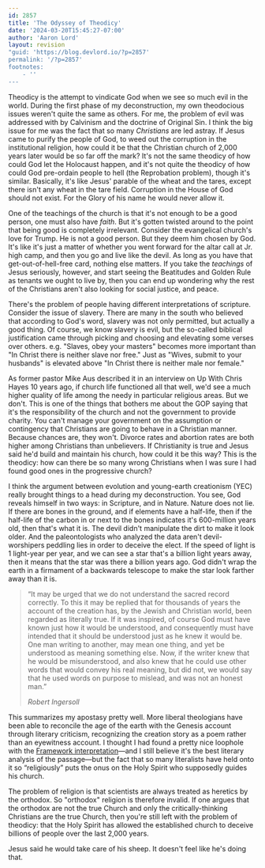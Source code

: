 ```yaml
---
id: 2857
title: 'The Odyssey of Theodicy'
date: '2024-03-20T15:45:27-07:00'
author: 'Aaron Lord'
layout: revision
"guid: 'https://blog.devlord.io/?p=2857'
permalink: '/?p=2857'
footnotes:
    - ''
---
```


<!-- wp:paragraph -->
<p>Theodicy is the attempt to vindicate God when we see so much evil in the world. During the first phase of my deconstruction, my own theodocious issues weren't quite the same as others. For me, the problem of evil was addressed with by Calvinism and the doctrine of Original Sin. I think the big issue for me was the fact that so many <em>Christians</em> are led astray. If Jesus came to purify the people of God, to weed out the corruption in the institutional religion, how could it be that the Christian church of 2,000 years later would be so far off the mark? It's not the same theodicy of how could God let the Holocaust happen, and it's not quite the theodicy of how could God pre-ordain people to hell (the Reprobation problem), though it's similar. Basically, it's like Jesus' parable of the wheat and the tares, except there isn't any wheat in the tare field. Corruption in the House of God should not exist. For the Glory of his name he would never allow it.</p>
<!-- /wp:paragraph -->

<!-- wp:paragraph -->
<p>One of the teachings of the church is that it's not enough to be a good person, one must also have <em>faith</em>. But it's gotten twisted around to the point that being good is completely irrelevant. Consider the evangelical church's love for Trump. He is not a good person. But they deem him chosen by God. It's like it's just a matter of whether you went forward for the altar call at Jr. high camp, and then you go and live like the devil. As long as you have that get-out-of-hell-free card, nothing else matters. If you take the <em>teachings</em> of Jesus seriously, however, and start seeing the Beatitudes and Golden Rule as tenants we ought to live by, then you can end up wondering why the rest of the Christians aren't also looking for social justice, and peace.</p>
<!-- /wp:paragraph -->

<!-- wp:paragraph -->
<p>There's the problem of people having different interpretations of scripture. Consider the issue of slavery. There are many in the south who believed that according to God's word, slavery was not only permitted, but actually a good thing. Of course, we know slavery is evil, but the so-called biblical justification came through picking and choosing and elevating some verses over others. e.g. "Slaves, obey your masters" becomes more important than "In Christ there is neither slave nor free." Just as "Wives, submit to your husbands" is elevated above "In Christ there is neither male nor female."</p>
<!-- /wp:paragraph -->

<!-- wp:paragraph -->
<p>As former pastor Mike Aus described it in an interview on Up With Chris Hayes 10 years ago, if church life functioned all that well, we'd see a much higher quality of life among the needy in particular religious areas. But we don't. This is one of the things that bothers me about the GOP saying that it's the responsibility of the church and not the government to provide charity. You can't manage your government on the assumption or contingency that Christians are going to behave in a Christian manner. Because chances are, they won't. Divorce rates and abortion rates are both higher among Christians than unbelievers. If Christianity is true and Jesus said he'd build and maintain his church, how could it be this way? This is the theodicy: how can there be so many wrong Christians when I was sure I had found good ones in the progressive church?</p>
<!-- /wp:paragraph -->

<!-- wp:paragraph -->
<p>I think the argument between evolution and young-earth creationism (YEC) really brought things to a head during my deconstruction. You see, God reveals himself in two ways: in Scripture, and in Nature. Nature does not lie. If there are bones in the ground, and if elements have a half-life, then if the half-life of the carbon in or next to the bones indicates it's 600-million years old, then that's what it is. The devil didn't manipulate the dirt to make it look older. And the paleontologists who analyzed the data aren't devil-worshipers peddling lies in order to deceive the elect. If the speed of light is 1 light-year per year, and we can see a star that's a billion light years away, then it means that the star was there a billion years ago. God didn't wrap the earth in a firmament of a backwards telescope to make the star look farther away than it is.</p>
<!-- /wp:paragraph -->

<!-- wp:quote -->
<blockquote class="wp-block-quote"><!-- wp:paragraph -->
<p>“It may be urged that we do not understand the sacred record correctly. To this it may be replied that for thousands of years the account of the creation has, by the Jewish and Christian world, been regarded as literally true. If it was inspired, of course God must have known just how it would be understood, and consequently must have intended that it should be understood just as he knew it would be. One man writing to another, may mean one thing, and yet be understood as meaning something else. Now, if the writer knew that he would be misunderstood, and also knew that he could use other words that would convey his real&nbsp;meaning, but did not, we would say that he used words on purpose to mislead, and was not an honest man.”</p>
<!-- /wp:paragraph --><cite>Robert Ingersoll</cite></blockquote>
<!-- /wp:quote -->

<!-- wp:paragraph -->
<p>This summarizes my apostasy pretty well. More liberal theologians have been able to reconcile the age of the earth with the Genesis account through literary criticism, recognizing the creation story as a poem rather than an eyewitness account. I thought I had found a pretty nice loophole with the <a href="https://meredithkline.com/klines-works/articles-and-essays/because-it-had-not-rained/">Framework interpretation</a>—and I still believe it's the best literary analysis of the passage—but the fact that so many literalists have held onto it so “religiously” puts the onus on the Holy Spirit who supposedly guides his church.</p>
<!-- /wp:paragraph -->

<!-- wp:paragraph -->
<p>The problem of religion is that scientists are always treated as heretics by the orthodox. So "orthodox" religion is therefore invalid. If one argues that the orthodox are not the true Church and only the critically-thinking Christians are the true Church, then you're still left with the problem of theodicy: that the Holy Spirit has allowed the established church to deceive billions of people over the last 2,000 years.</p>
<!-- /wp:paragraph -->

<!-- wp:paragraph -->
<p>Jesus said he would take care of his sheep. It doesn't feel like he's doing that.</p>
<!-- /wp:paragraph -->